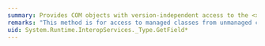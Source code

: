 ```yaml
---
summary: Provides COM objects with version-independent access to the <xref href="System.Type.GetField*"></xref> method.
remarks: "This method is for access to managed classes from unmanaged code, and should not be called from managed code.  \n  \n The <xref:System.Type.GetField%2A?displayProperty=fullName> method gets a specific field of the current <xref:System.Type>."
uid: System.Runtime.InteropServices._Type.GetField*
---
```


